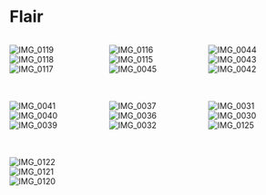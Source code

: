 # Flair

<!-- Markdown Grid -->
<div style="display: grid; grid-template-columns: repeat(3, 1fr); gap: 20px;">

  ![IMG_0119](https://github.com/MhmadRaziq/Flair_breif/assets/76057495/dd77f6d1-f082-4b94-bbb9-481ea6e5563f)
  ![IMG_0118](https://github.com/MhmadRaziq/Flair_breif/assets/76057495/b865fca1-935f-4e2c-8fd2-5833c19cfe43)
  ![IMG_0117](https://github.com/MhmadRaziq/Flair_breif/assets/76057495/40352153-fc87-4b86-a744-8ca8de075016)
  
  ![IMG_0116](https://github.com/MhmadRaziq/Flair_breif/assets/76057495/a9ce4e9d-ad85-4a8b-af29-6b82ec12f15a)
  ![IMG_0115](https://github.com/MhmadRaziq/Flair_breif/assets/76057495/5907b75a-0f23-4b8b-b390-dc83e2e2323d)
  ![IMG_0045](https://github.com/MhmadRaziq/Flair_breif/assets/76057495/17ae4077-e041-4a0b-9744-b8f1fa116baf)
  
  ![IMG_0044](https://github.com/MhmadRaziq/Flair_breif/assets/76057495/4bcfb92e-5815-4ebc-8ae2-4b45f529aa81)
  ![IMG_0043](https://github.com/MhmadRaziq/Flair_breif/assets/76057495/806c9b8e-f9d5-484a-87fd-fa4155325a18)
  ![IMG_0042](https://github.com/MhmadRaziq/Flair_breif/assets/76057495/e53136bd-0bc0-4183-b861-c7a08ea3a3df)
  
  ![IMG_0041](https://github.com/MhmadRaziq/Flair_breif/assets/76057495/7fb0fe36-f1e1-4b35-9ebe-e773b2657cf3)
  ![IMG_0040](https://github.com/MhmadRaziq/Flair_breif/assets/76057495/3e29be3e-ecb4-4456-9f9c-d95f8a826163)
  ![IMG_0039](https://github.com/MhmadRaziq/Flair_breif/assets/76057495/db0107a9-bcc7-4255-8bd7-b77c9d103df9)
  
  ![IMG_0037](https://github.com/MhmadRaziq/Flair_breif/assets/76057495/53b2b8b1-b22e-4b2d-b650-9315410cd868)
  ![IMG_0036](https://github.com/MhmadRaziq/Flair_breif/assets/76057495/c0ee908f-a158-4254-9526-47d92888ad79)
  ![IMG_0032](https://github.com/MhmadRaziq/Flair_breif/assets/76057495/24190eec-6cbc-4162-9365-ff5aa15a8e6d)
  
  ![IMG_0031](https://github.com/MhmadRaziq/Flair_breif/assets/76057495/ea838474-37d7-4202-bbb3-a7f45ee1e37d)
  ![IMG_0030](https://github.com/MhmadRaziq/Flair_breif/assets/76057495/3e24cd33-f538-4939-bebb-8ab23f3aede8)
  ![IMG_0125](https://github.com/MhmadRaziq/Flair_breif/assets/76057495/6dd81cff-3b99-416a-9427-4bf8fac7654e)
  
  ![IMG_0122](https://github.com/MhmadRaziq/Flair_breif/assets/76057495/d60a20dc-7e27-4feb-a942-c318dde413f8)
  ![IMG_0121](https://github.com/MhmadRaziq/Flair_breif/assets/76057495/f94f7e5b-74b0-4a94-9664-aecece256c60)
  ![IMG_0120](https://github.com/MhmadRaziq/Flair_breif/assets/76057495/afb66859-ca64-4da6-88eb-736e705e6143)
</div>

